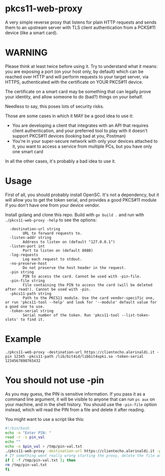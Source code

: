 # pkcs11-web-proxy
A very simple reverse proxy that listens for plain HTTP requests and sends them to an upstream server with TLS client authentication from a PCKS#11 device (like a smart card).

# WARNING
Please think at least twice before using it. Try to understand what it means: you are exposing a port (on your host only, by default)
which can be reached over HTTP and will perform requests to your target server, via HTTPS, authenticated with the certificate on YOUR PKCS#11 device.

The certificate on a smart card may be something that can legally prove your identity, and allow someone to do (bad?) things on your behalf.

Needless to say, this poses lots of security risks.

Those are some cases in which it MAY be a good idea to use it:
- You are developing a client that integrates with an API that requires client authentication, and your preferred tool to play with it doesn't support PKCS#11 devices (looking bad at you, Postman)
- You're in your super-secure network with only your devices attached to it, you want to access a service from multiple PCs, but you have only one smart card

In all the other cases, it's probably a bad idea to use it.

# Usage
First of all, you should probably install OpenSC. It's not a dependency, but it will allow you to get the token serial, and provides a good PKCS#11 module if you don't have one from your device vendor.

Install golang and clone this repo. Build with `go build .` and run with `./pkcs11-web-proxy -help` to see the options:
```
  -destination-url string
    	URL to forward requests to.
  -listen-addr string
    	Address to listen on (default "127.0.0.1")
  -listen-port int
    	Port to listen on (default 8080)
  -log-requests
    	Log each request to stdout.
  -no-preserve-host
    	Do not preserve the host header in the request.
  -pin string
    	PIN to access the card. Cannot be used with -pin-file.
  -pin-file string
    	File containing the PIN to access the card (will be deleted after read!). Cannot be used with -pin.
  -pkcs11-path string
    	Path to the PKCS11 module. Use the card vendor-specific one, or run 'pkcs11-tool --help' and look for '--module' default value for a good one to use.
  -token-serial string
    	Serial number of the token. Run 'pkcs11-tool --list-token-slots' to find it.
```

# Example
```
./pkcs11-web-proxy -destination-url https://clientecho.alerinaldi.it -pin 12345 -pkcs11-path /lib/bit4id/libbit4xpki.so -token-serial 1234567898765432
```

# You should not use -pin
As you may guess, the PIN is sensitive information. If you pass it as a command line argument, it will be visible to anyone that can run `ps aux` on your machine, and in the shell history.
You should use the `-pin-file` option instead, which will read the PIN from a file and delete it after reading.

You might want to use a script like this:
```sh
#!/bin/bash
echo -n "Enter PIN: "
read -r -s pin_val
echo ""
echo -n $pin_val > /tmp/pin-val.txt
./pkcs11-web-proxy -destination-url https://clientecho.alerinaldi.it -pin-file /tmp/pin-val.txt -pkcs11-path /lib/bit4id/libbit4xpki.so -token-serial 1234567898765432
# If something went really wrong starting the proxy, delete the file anyway
if [ -f /tmp/pin-val.txt ]; then
rm /tmp/pin-val.txt
fi
```
